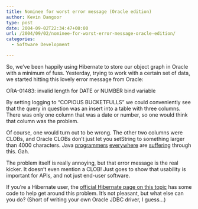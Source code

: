```yaml
---
title: Nominee for worst error message (Oracle edition)
author: Kevin Dangoor
type: post
date: 2004-09-02T22:34:47+00:00
url: /2004/09/02/nominee-for-worst-error-message-oracle-edition/
categories:
  - Software Development

---
```

So, we&#8217;ve been happily using Hibernate to store our object graph in Oracle with a minimum of fuss. Yesterday, trying to work with a certain set of data, we started hitting this lovely error message from Oracle:

ORA-01483: invalid length for DATE or NUMBER bind variable

By setting logging to &#8220;COPIOUS BUCKETFULLS&#8221; we could conveniently see that the query in question was an insert into a table with three columns. There was only one column that was a date or number, so one would think that column was the problem.

Of course, one would turn out to be wrong. The other two columns were CLOBs, and Oracle CLOBs don&#8217;t just let you setString to something larger than 4000 characters. Java [programmers][1] [everywhere][2] are [suffering][3] through this. Gah.

The problem itself is really annoying, but that error message is the real kicker. It doesn&#8217;t even mention a CLOB! Just goes to show that usability is important for APIs, and not just end-user software.

If you&#8217;re a Hibernate user, the [official Hibernate page on this topic][4] has some code to help get around this problem. It&#8217;s not pleasant, but what else can you do? (Short of writing your own Oracle JDBC driver, I guess&#8230;)

 [1]: http://www.objectstyle.org/cayenne/lists/cayenne-user/2003/05/0003.html
 [2]: http://www.mail-archive.com/jboss-user@list.working-dogs.com/msg10169.html
 [3]: http://forum.hibernate.org/viewtopic.php?t=928701&highlight=invalid+length+number
 [4]: http://www.hibernate.org/56.html